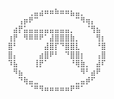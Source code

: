 ⠀⠀⠀⠀⢀⣤⣴⠶⠶⠷⠶⠶⣦⣤⡀⠀⠀⠀⠀                         
⠀⠀⢠⡶⠟⠉⠀⠀⠀⠀⠀⠀⠀⠉⠻⢶⡄⠀⠀                            
⠀⣴⡟⣥⣤⣤⣤⣤⣤⣤⣤⣤⡀⠀⠀⠈⢻⣦⠀                            
⢰⡟⠀⠻⠿⠿⠟⠁⣼⣿⣿⣿⣷⡀⠀⠀⠀⢻⡆                               
⣿⠃⠀⠀⠀⠀⠀⣼⣿⡏⠙⣿⣿⣇⠀⠀⠀⠘⣿                              
⣿⡄⠀⠀⠀⠀⣴⣿⠟⠃⠀⠙⣿⣿⡆⠀⠀⢠⣿                               
⠹⣧⠀⠀⠀⢸⡟⠁⠀⠀⠀⠀⠘⢿⣷⡀⠀⣼⠏                                                                  
⠀⠻⣦⠀⠀⠀⠀⠀⠀⠀⠀⠀⠀⠀⠻⠃⣴⠟⠀                  
⠀⠀⠙⢷⣤⣀⠀⠀⠀⠀⠀⠀⠀⣀⣤⡾⠋⠀⠀              
⠀⠀⠀⠀⠈⠛⠻⠶⠶⠶⠶⠶⠟⠛⠁⠀⠀⠀⠀            
 
